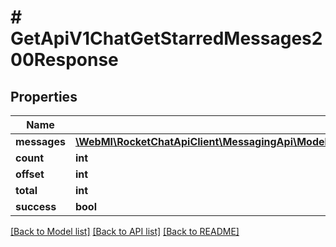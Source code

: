 # # GetApiV1ChatGetStarredMessages200Response

## Properties

Name | Type | Description | Notes
------------ | ------------- | ------------- | -------------
**messages** | [**\WebMI\RocketChatApiClient\MessagingApi\Model\GetApiV1ChatGetStarredMessages200ResponseMessagesInner[]**](GetApiV1ChatGetStarredMessages200ResponseMessagesInner.md) |  | [optional]
**count** | **int** |  | [optional]
**offset** | **int** |  | [optional]
**total** | **int** |  | [optional]
**success** | **bool** |  | [optional]

[[Back to Model list]](../../README.md#models) [[Back to API list]](../../README.md#endpoints) [[Back to README]](../../README.md)
